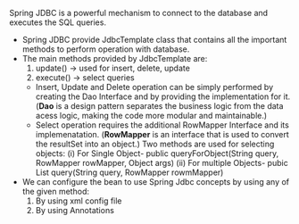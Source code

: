 Spring JDBC is a powerful mechanism to connect to the database and executes the SQL queries.
- Spring JDBC provide JdbcTemplate class that contains all the important methods to perform operation with database.
- The main methods provided by JdbcTemplate are:
  1. update() -> used for insert, delete, update
  2. execute() -> select queries
  - Insert, Update and Delete operation can be simply performed by creating the Dao Interface and by providing the implementation for it.
    (**Dao** is a design pattern separates the business logic from the data acess logic, making the code more modular and maintainable.)
  - Select operation requires the additional RowMapper Interface and its implemenatation.
    (**RowMapper** is an interface that is used to convert the resultSet into an object.)
    Two methods are used for selecting objects:
    (i) For Single Object-
    public <T> queryForObject(String query, RowMapper<T> rowMapper, Object args)
    (ii) For multiple Objects-
    pubic List<T> query(String query, RowMapper<T> rowmMapper)
- We can configure the bean to use Spring Jdbc concepts by using any of the given method:
  1. By using xml config file
  2. By using Annotations
